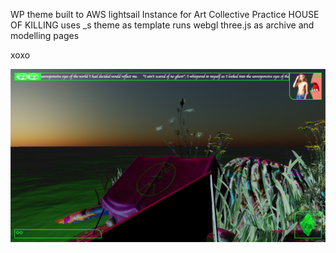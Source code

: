 
WP theme built to AWS lightsail Instance for Art Collective Practice HOUSE OF KILLING
uses _s theme as template 
runs webgl three.js as archive and modelling pages

xoxo



<img src="/icons/screenshot.png"/>